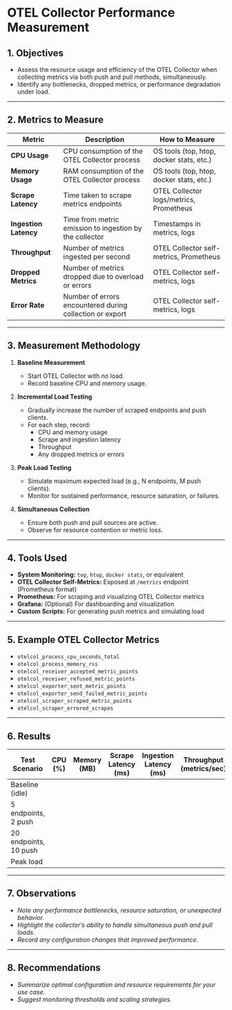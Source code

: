 # OTEL Collector Performance Measurement

## 1. Objectives

- Assess the resource usage and efficiency of the OTEL Collector when collecting metrics via both push and pull methods, simultaneously.
- Identify any bottlenecks, dropped metrics, or performance degradation under load.

---

## 2. Metrics to Measure

| Metric                | Description                                                                 | How to Measure                                  |
|-----------------------|-----------------------------------------------------------------------------|-------------------------------------------------|
| **CPU Usage**         | CPU consumption of the OTEL Collector process                               | OS tools (top, htop, docker stats, etc.)        |
| **Memory Usage**      | RAM consumption of the OTEL Collector process                               | OS tools (top, htop, docker stats, etc.)        |
| **Scrape Latency**    | Time taken to scrape metrics endpoints                                      | OTEL Collector logs/metrics, Prometheus         |
| **Ingestion Latency** | Time from metric emission to ingestion by the collector                     | Timestamps in metrics, logs                     |
| **Throughput**        | Number of metrics ingested per second                                       | OTEL Collector self-metrics, Prometheus         |
| **Dropped Metrics**   | Number of metrics dropped due to overload or errors                         | OTEL Collector self-metrics, logs               |
| **Error Rate**        | Number of errors encountered during collection or export                    | OTEL Collector self-metrics, logs               |

---

## 3. Measurement Methodology

1. **Baseline Measurement**
   - Start OTEL Collector with no load.
   - Record baseline CPU and memory usage.

2. **Incremental Load Testing**
   - Gradually increase the number of scraped endpoints and push clients.
   - For each step, record:
     - CPU and memory usage
     - Scrape and ingestion latency
     - Throughput
     - Any dropped metrics or errors

3. **Peak Load Testing**
   - Simulate maximum expected load (e.g., N endpoints, M push clients).
   - Monitor for sustained performance, resource saturation, or failures.

4. **Simultaneous Collection**
   - Ensure both push and pull sources are active.
   - Observe for resource contention or metric loss.

---

## 4. Tools Used

- **System Monitoring:** `top`, `htop`, `docker stats`, or equivalent
- **OTEL Collector Self-Metrics:** Exposed at `/metrics` endpoint (Prometheus format)
- **Prometheus:** For scraping and visualizing OTEL Collector metrics
- **Grafana:** (Optional) For dashboarding and visualization
- **Custom Scripts:** For generating push metrics and simulating load

---

## 5. Example OTEL Collector Metrics

- `otelcol_process_cpu_seconds_total`
- `otelcol_process_memory_rss`
- `otelcol_receiver_accepted_metric_points`
- `otelcol_receiver_refused_metric_points`
- `otelcol_exporter_sent_metric_points`
- `otelcol_exporter_send_failed_metric_points`
- `otelcol_scraper_scraped_metric_points`
- `otelcol_scraper_errored_scrapes`

---

## 6. Results

| Test Scenario         | CPU (%) | Memory (MB) | Scrape Latency (ms) | Ingestion Latency (ms) | Throughput (metrics/sec) | Dropped Metrics | Errors |
|----------------------|---------|-------------|---------------------|------------------------|--------------------------|-----------------|--------|
| Baseline (idle)      |         |             |                     |                        |                          |                 |        |
| 5 endpoints, 2 push  |         |             |                     |                        |                          |                 |        |
| 20 endpoints, 10 push|         |             |                     |                        |                          |                 |        |
| Peak load            |         |             |                     |                        |                          |                 |        |

---

## 7. Observations

- _Note any performance bottlenecks, resource saturation, or unexpected behavior._
- _Highlight the collector’s ability to handle simultaneous push and pull loads._
- _Record any configuration changes that improved performance._

---

## 8. Recommendations

- _Summarize optimal configuration and resource requirements for your use case._
- _Suggest monitoring thresholds and scaling strategies._
